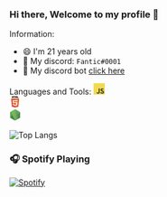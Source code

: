### Hi there, Welcome to my profile 👋

Information:

- 😄 I'm 21 years old
- 📨 My discord: `Fantic#0001`
- 🤖 My discord bot [click here](https://top.gg/bot/744293924625055796) 

Languages and Tools:
<code><a target="_blank" rel="noopener noreferrer" href="https://raw.githubusercontent.com/github/explore/80688e429a7d4ef2fca1e82350fe8e3517d3494d/topics/javascript/javascript.png"><img height="20" src="https://raw.githubusercontent.com/github/explore/80688e429a7d4ef2fca1e82350fe8e3517d3494d/topics/javascript/javascript.png" style="max-width:100%;"></a>
</code>
<code><a target="_blank" rel="noopener noreferrer" href="https://raw.githubusercontent.com/github/explore/80688e429a7d4ef2fca1e82350fe8e3517d3494d/topics/html/html.png"><img height="20" src="https://raw.githubusercontent.com/github/explore/80688e429a7d4ef2fca1e82350fe8e3517d3494d/topics/html/html.png" style="max-width:100%;"></a>
</code>
<code><a target="_blank" rel="noopener noreferrer" href="https://raw.githubusercontent.com/github/explore/80688e429a7d4ef2fca1e82350fe8e3517d3494d/topics/nodejs/nodejs.png"><img height="20" src="https://raw.githubusercontent.com/github/explore/80688e429a7d4ef2fca1e82350fe8e3517d3494d/topics/nodejs/nodejs.png" style="max-width:100%;"></a>
</code>

![Top Langs](https://github-readme-stats.vercel.app/api/top-langs/?username=xliel&layout=compact&theme=tokyonight)

### 🎧 Spotify Playing 

[![Spotify](https://novatorem.bgstatic.vercel.app/api/spotify)](https://open.spotify.com/track/5bKyb7dKATCIDw3zHiUQon?si=389a6b8f760c42a1)
